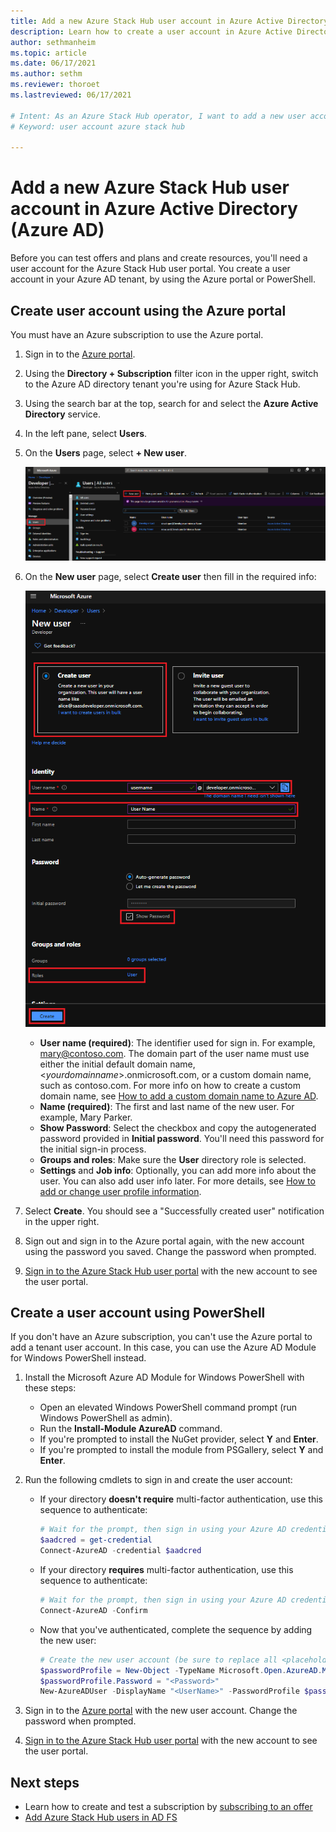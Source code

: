 ```yaml
---
title: Add a new Azure Stack Hub user account in Azure Active Directory
description: Learn how to create a user account in Azure Active Directory, so you can explore the user portal.
author: sethmanheim
ms.topic: article
ms.date: 06/17/2021
ms.author: sethm
ms.reviewer: thoroet
ms.lastreviewed: 06/17/2021

# Intent: As an Azure Stack Hub operator, I want to add a new user account in Azure Active Directory so I can explore the user portal and test offers and plans.
# Keyword: user account azure stack hub

---
```


# Add a new Azure Stack Hub user account in Azure Active Directory (Azure AD)

Before you can test offers and plans and create resources, you'll need a user account for the Azure Stack Hub user portal. You create a user account in your Azure AD tenant, by using the Azure portal or PowerShell.

## Create user account using the Azure portal

You must have an Azure subscription to use the Azure portal.

1. Sign in to the [Azure portal](https://portal.azure.com).
2. Using the **Directory + Subscription** filter icon in the upper right, switch to the Azure AD directory tenant you're using for Azure Stack Hub.
3. Using the search bar at the top, search for and select the **Azure Active Directory** service. 
4. In the left pane, select **Users**.
5. On the **Users** page, select **+ New user**.

    [![Users - Lists all existing user accounts](media/azure-stack-add-new-user-aad/new-user-all-users.png)](media/azure-stack-add-new-user-aad/new-user-all-users.png#lightbox)

6. On the **New user** page, select **Create user** then fill in the required info:

    [![Users - Add a new user account](media/azure-stack-add-new-user-aad/new-user-user.png)](media/azure-stack-add-new-user-aad/new-user-user.png#lightbox)

   - **User name (required)**: The identifier used for sign in. For example, mary@contoso.com.
       The domain part of the user name must use either the initial default domain name, <_yourdomainname_>.onmicrosoft.com, or a custom domain name, such as contoso.com. For more info on how to create a custom domain name, see [How to add a custom domain name to Azure AD](/azure/active-directory/fundamentals/add-custom-domain).
   - **Name (required)**: The first and last name of the new user. For example, Mary Parker.
   - **Show Password**: Select the checkbox and copy the autogenerated password provided in **Initial password**. You'll need this password for the initial sign-in process.
   - **Groups and roles**: Make sure the **User** directory role is selected.
   - **Settings** and **Job info**: Optionally, you can add more info about the user. You can also add user info later. For more details, see [How to add or change user profile information](/azure/active-directory/fundamentals/active-directory-users-profile-azure-portal).

7. Select **Create**. You should see a "Successfully created user" notification in the upper right.
8. Sign out and sign in to the Azure portal again, with the new account using the password you saved. Change the password when prompted.
9. [Sign in to the Azure Stack Hub user portal](../user/azure-stack-use-portal.md#access-the-portal) with the new account to see the user portal.

## Create a user account using PowerShell

If you don't have an Azure subscription, you can't use the Azure portal to add a tenant user account. In this case, you can use the Azure AD Module for Windows PowerShell instead.

1. Install the Microsoft Azure AD Module for Windows PowerShell with these steps:

    - Open an elevated Windows PowerShell command prompt (run Windows PowerShell as admin).
    - Run the **Install-Module AzureAD** command.
    - If you're prompted to install the NuGet provider, select **Y** and **Enter**.
    - If you're prompted to install the module from PSGallery, select **Y** and **Enter**.

2. Run the following cmdlets to sign in and create the user account:

    - If your directory **doesn't require** multi-factor authentication, use this sequence to authenticate:
        ```powershell
        # Wait for the prompt, then sign in using your Azure AD credentials
        $aadcred = get-credential
        Connect-AzureAD -credential $aadcred
        ```

    - If your directory **requires** multi-factor authentication, use this sequence to authenticate:
        ```powershell
        # Wait for the prompt, then sign in using your Azure AD credentials and MFA code
        Connect-AzureAD -Confirm
        ```

    - Now that you've authenticated, complete the sequence by adding the new user:
        ```powershell
        # Create the new user account (be sure to replace all <placeholder> values first)
        $passwordProfile = New-Object -TypeName Microsoft.Open.AzureAD.Model.PasswordProfile
        $passwordProfile.Password = "<Password>"
        New-AzureADUser -DisplayName "<UserName>" -PasswordProfile $passwordProfile -UserPrincipalName "<username>@<yourdomainname>" -AccountEnabled $true -MailNickName "<MailNickName>"
        ```

3. Sign in to the [Azure portal](https://portal.azure.com) with the new user account. Change the password when prompted.
4. [Sign in to the Azure Stack Hub user portal](../user/azure-stack-use-portal.md#access-the-portal) with the new account to see the user portal.

## Next steps
- Learn how to create and test a subscription by [subscribing to an offer](../user/azure-stack-subscribe-services.md)
- [Add Azure Stack Hub users in AD FS](azure-stack-add-users-adfs.md)
